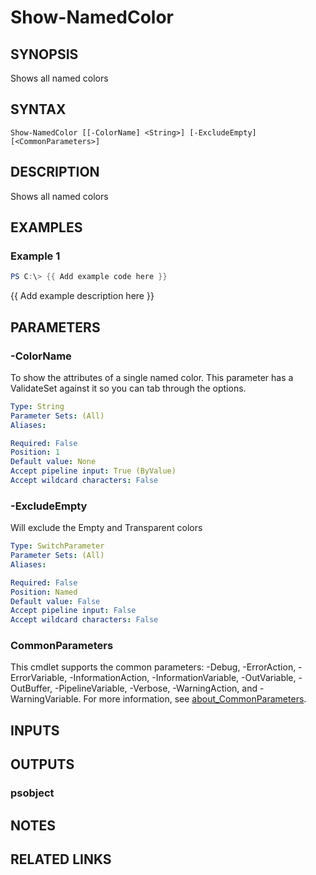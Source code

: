 ﻿---
external help file: PoshFunctions-help.xml
Module Name: poshfunctions
online version:
schema: 2.0.0
---

# Show-NamedColor

## SYNOPSIS
Shows all named colors

## SYNTAX

```
Show-NamedColor [[-ColorName] <String>] [-ExcludeEmpty] [<CommonParameters>]
```

## DESCRIPTION
Shows all named colors

## EXAMPLES

### Example 1
```powershell
PS C:\> {{ Add example code here }}
```

{{ Add example description here }}

## PARAMETERS

### -ColorName
To show the attributes of a single named color.
This parameter has a ValidateSet against it so you can tab through the options.

```yaml
Type: String
Parameter Sets: (All)
Aliases:

Required: False
Position: 1
Default value: None
Accept pipeline input: True (ByValue)
Accept wildcard characters: False
```

### -ExcludeEmpty
Will exclude the Empty and Transparent colors

```yaml
Type: SwitchParameter
Parameter Sets: (All)
Aliases:

Required: False
Position: Named
Default value: False
Accept pipeline input: False
Accept wildcard characters: False
```

### CommonParameters
This cmdlet supports the common parameters: -Debug, -ErrorAction, -ErrorVariable, -InformationAction, -InformationVariable, -OutVariable, -OutBuffer, -PipelineVariable, -Verbose, -WarningAction, and -WarningVariable. For more information, see [about_CommonParameters](http://go.microsoft.com/fwlink/?LinkID=113216).

## INPUTS

## OUTPUTS

### psobject
## NOTES

## RELATED LINKS
